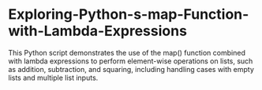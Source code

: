# Exploring-Python-s-map-Function-with-Lambda-Expressions
This Python script demonstrates the use of the map() function combined with lambda expressions to perform element-wise operations on lists, such as addition, subtraction, and squaring, including handling cases with empty lists and multiple list inputs.
